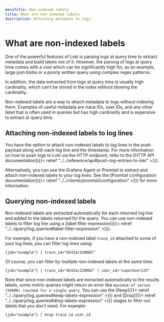 ```yaml
---
menuTitle: Non-indexed labels
title: What are non-indexed labels
description: Attaching metadata to logs.
---
```

# What are non-indexed labels

One of the powerful features of Loki is parsing logs at query time to extract metadata and build labels out of it.
However, the parsing of logs at query time comes with a cost which can be significantly high for, as an example,
large json blobs or a poorly written query using complex regex patterns.

In addition, the data extracted from logs at query time is usually high cardinality, which can’t be stored
in the index without blowing the cardinality.

Non-indexed labels are a way to attach metadata to logs without indexing them. Examples of useful metadata are
trace IDs, user IDs, and any other label that is often used in queries but has high cardinality and is expensive
to extract at query time.

## Attaching non-indexed labels to log lines

You have the option to attach non-indexed labels to log lines in the push payload along with each log line and the timestamp.
For more information on how to push logs to Loki via the HTTP endpoint, refer to the [HTTP API documentation]({{< relref "../../reference/api#push-log-entries-to-loki" >}}).

Alternatively, you can use the Grafana Agent or Promtail to extract and attach non-indexed labels to your log lines.
See the [Promtail configuration documentation]({{< relref "../../clients/promtail/configuration" >}}) for more information.

## Querying non-indexed labels

Non-indexed labels are extracted automatically for each returned log line and added to the labels returned for the query.
You can use non-indexed labels to filter log line using a [label filter expression]({{< relref "../../query/log_queries#label-filter-expression" >}}).

For example, if you have a non-indexed label `trace_id` attached to some of your log lines, you can filter log lines using:

```logql
{job="example"} | trace_id="0242ac120002"`
```

Of course, you can filter by multiple non-indexed labels at the same time:

```logql
{job="example"} | trace_id="0242ac120002" | user_id="superUser123"
```

Note that since non-indexed labels are extracted automatically to the results labels, some metric queries might return 
an error like `maximum of series (50000) reached for a single query`. You can use the [Keep]({{< relref "../../query/log_queries#keep-labels-expression" >}}) and [Drop]({{< relref "../../query/log_queries#drop-labels-expression" >}}) stages to filter out labels that you don't need.
For example:

```logql
{job="example"} | drop trace_id user_id
```